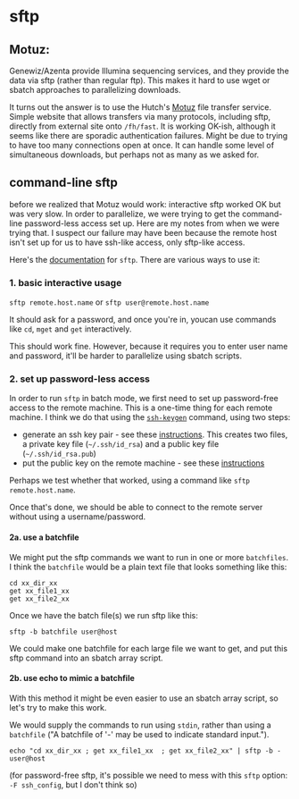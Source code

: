 # sftp 

## Motuz:
Genewiz/Azenta provide Illumina sequencing services, and they provide the data via sftp (rather than regular ftp).  This makes it hard to use wget or sbatch approaches to parallelizing downloads. 

It turns out the answer is to use the Hutch's [Motuz](https://motuz.fredhutch.org) file transfer service.  Simple website that allows transfers via many protocols, including sftp, directly from external site onto `/fh/fast`.   It is working OK-ish, although it seems like there are sporadic authentication failures.  Might be due to trying to have too many connections open at once. It can handle some level of simultaneous downloads, but perhaps not as many as we asked for.  


## command-line sftp

before we realized that Motuz would work: interactive sftp worked OK but was very slow. In order to parallelize, we were trying to get the command-line password-less access set up. Here are my notes from when we were trying that.   I suspect our failure may have been because the remote host isn't set up for us to have ssh-like access, only sftp-like access.

Here's the [documentation](https://linux.die.net/man/1/sftp) for `sftp`.  There are various ways to use it:

### 1. basic interactive usage

`sftp remote.host.name` or `sftp user@remote.host.name`

It should ask for a password, and once you're in, youcan  use commands like `cd`, `mget` and `get` interactively.

This should work fine. However, because it requires you to enter user name and password, it'll be harder to parallelize using sbatch scripts.

### 2. set up password-less access

In order to run `sftp` in batch mode, we first need to set up password-free access to the remote machine. This is a one-time thing for each remote machine. I think we do that using the [`ssh-keygen`](https://linux.die.net/man/1/ssh-keygen) command, using two steps:
- generate an ssh key pair - see these [instructions](https://linuxiac.com/generate-ssh-key-pair/). This creates two files, a private key file (`~/.ssh/id_rsa`) and a public key file (`~/.ssh/id_rsa.pub`) 
- put the public key on the remote machine - see these [instructions](https://linuxiac.com/ssh-login-without-password/)

Perhaps we test whether that worked, using a command like `sftp remote.host.name`.

Once that's done, we should be able to connect to the remote server without using a username/password. 


#### 2a. use a batchfile

We might put the sftp commands we want to run in one or more `batchfiles`. I think the `batchfile` would be a plain text file that looks something like this:
```
cd xx_dir_xx
get xx_file1_xx
get xx_file2_xx
```

Once we have the batch file(s) we run sftp like this:

```
sftp -b batchfile user@host 
```

We could make one batchfile for each large file we want to get, and put this sftp command into an sbatch array script.

#### 2b. use echo to mimic a batchfile

With this method it might be even easier to use an sbatch array script, so let's try to make this work.

We would supply the commands to run using `stdin`, rather than using a `batchfile` ("A batchfile of '-' may be used to indicate standard input."). 
```
echo "cd xx_dir_xx ; get xx_file1_xx  ; get xx_file2_xx" | sftp -b - user@host 
```

(for password-free sftp, it's possible we need to mess with this `sftp` option: `-F ssh_config`, but I don't think so)

